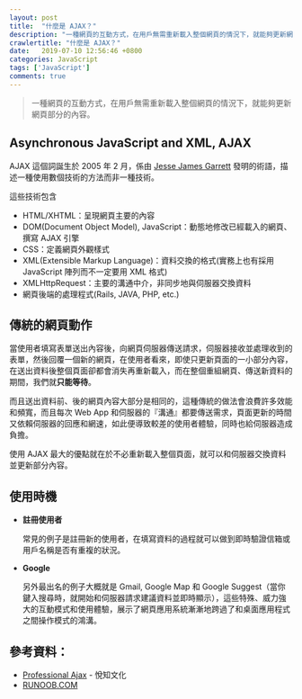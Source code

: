 ```yaml
---
layout: post
title:  "什麼是 AJAX？"
description: "一種網頁的互動方式，在用戶無需重新載入整個網頁的情況下，就能夠更新網頁部分的內容。"
crawlertitle: "什麼是 AJAX？"
date:   2019-07-10 12:56:46 +0800
categories: JavaScript
tags: ['JavaScript']
comments: true
---
```


> 一種網頁的互動方式，在用戶無需重新載入整個網頁的情況下，就能夠更新網頁部分的內容。

## Asynchronous JavaScript and XML, AJAX

AJAX 這個詞誕生於 2005 年 2 月，係由 [Jesse James Garrett](https://zh.wikipedia.org/wiki/%E5%82%91%E8%A5%BF%C2%B7%E8%A9%B9%E5%A7%86%E5%A3%AB%C2%B7%E8%B3%88%E7%91%9E%E7%89%B9) 發明的術語，描述一種使用數個技術的方法而非一種技術。

這些技術包含 
- HTML/XHTML：呈現網頁主要的內容
- DOM(Document Object Model), JavaScript：動態地修改已經載入的網頁、撰寫 AJAX 引擎
- CSS：定義網頁外觀樣式
- XML(Extensible Markup Language)：資料交換的格式(實務上也有採用 JavaScript 陣列而不一定要用 XML 格式)
- XMLHttpRequest：主要的溝通中介，非同步地與伺服器交換資料
- 網頁後端的處理程式(Rails, JAVA, PHP, etc.)

## 傳統的網頁動作

當使用者填寫表單送出內容後，向網頁伺服器傳送請求，伺服器接收並處理收到的表單，然後回覆一個新的網頁，在使用者看來，即使只更新頁面的一小部分內容，在送出資料後整個頁面卻都會消失再重新載入，而在整個重組網頁、傳送新資料的期間，我們就**只能等待**。

而且送出資料前、後的網頁內容大部分是相同的，這種傳統的做法會浪費許多效能和頻寬，而且每次 Web App 和伺服器的『溝通』都要傳送需求，頁面更新的時間又依賴伺服器的回應和網速，如此便導致較差的使用者體驗，同時也給伺服器造成負擔。

使用 AJAX 最大的優點就在於不必重新載入整個頁面，就可以和伺服器交換資料並更新部分內容。

## 使用時機

- **註冊使用者**  

  常見的例子是註冊新的使用者，在填寫資料的過程就可以做到即時驗證信箱或用戶名稱是否有重複的狀況。

- **Google**  

  另外最出名的例子大概就是 Gmail, Google Map 和 Google Suggest（當你鍵入搜尋時，就開始和伺服器請求建議資料並即時顯示），這些特殊、威力強大的互動模式和使用體驗，展示了網頁應用系統漸漸地跨過了和桌面應用程式之間操作模式的鴻溝。

## 參考資料：
- [Professional Ajax](https://www.delightpress.com.tw/book.aspx?book_id=SKTP00011) - 悅知文化
- [RUNOOB.COM](http://www.runoob.com/ajax/ajax-intro.html)
